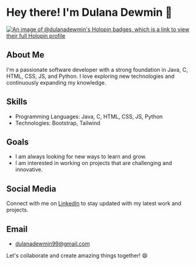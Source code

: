 # Hey there! I'm Dulana Dewmin 👋

[![An image of @dulanadewmin's Holopin badges, which is a link to view their full Holopin profile](https://holopin.me/dulanadewmin)](https://holopin.io/@dulanadewmin)


## About Me
I'm a passionate software developer with a strong foundation in Java, C, HTML, CSS, JS, and Python. I love exploring new technologies and continuously expanding my knowledge.

## Skills
- Programming Languages: Java, C, HTML, CSS, JS, Python
- Technologies: Bootstrap, Tailwind

## Goals
- I am always looking for new ways to learn and grow.
- I am interested in working on projects that are challenging and innovative.

## Social Media
Connect with me on [LinkedIn](https://www.linkedin.com/in/hewa-dehigahawaththage-dulana-dewmin-0788b21b9/) to stay updated with my latest work and projects.

## Email
- dulanadewmin99@gmail.com

Let's collaborate and create amazing things together! 😄
